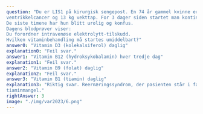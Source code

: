 ```yaml
---
question: "Du er LIS1 på kirurgisk sengepost. En 74 år gammel kvinne er innlagt med stenoserende
ventrikkelcancer og 13 kg vekttap. For 3 dager siden startet man kontinuerlig parenteral ernæring.
De siste timene har hun blitt urolig og konfus.
Dagens blodprøver viser:
Du forordner intravenøse elektrolytt-tilskudd.
Hvilken vitaminbehandling må startes umiddelbart?"
answer0: "Vitamin D3 (kolekalsiferol) daglig"
explanation0: "Feil svar."
answer1: "Vitamin B12 (hydroksykobalamin) hver tredje dag"
explanation1: "Feil svar."
answer2: "Vitamin B9 (folat) daglig"
explanation2: "Feil svar."
answer3: "Vitamin B1 (tiamin) daglig"
explanation3: "Riktig svar. Reernæringssyndrom, der pasienten står i fare for å få nevrologiske effekter av
tiaminmangel."
rightAnswer: 3
image: "./img/var2023/6.png"
---
```



